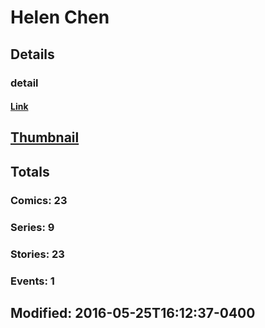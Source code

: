 # Helen  Chen 
## Details
### detail
#### [Link](http://marvel.com/comics/creators/12778/helen_chen?utm_campaign=apiRef&utm_source=225578a89fc76f3d20fbffda5d17a88d)
## [Thumbnail](http://i.annihil.us/u/prod/marvel/i/mg/b/40/image_not_available.jpg)
## Totals
### Comics: 23
### Series: 9
### Stories: 23
### Events: 1
## Modified: 2016-05-25T16:12:37-0400